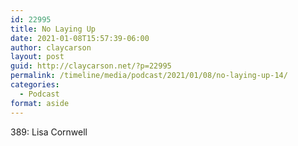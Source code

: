 ```yaml
---
id: 22995
title: No Laying Up
date: 2021-01-08T15:57:39-06:00
author: claycarson
layout: post
guid: http://claycarson.net/?p=22995
permalink: /timeline/media/podcast/2021/01/08/no-laying-up-14/
categories:
  - Podcast
format: aside
---
```

<div class="media-details">389: Lisa Cornwell</div>

<div class="media-creator"></div>

<div class="media-rating"></div>